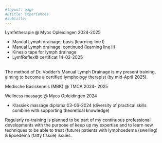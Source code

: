 ```yaml
---
#layout: page
#Etitle: Experiences 
#subtitle: 
---
```



Lymfetherapie @ Myos Opleidingen 2024-2025
+ Manual Lymph drainage; basis (learning line I) 
+ Manual Lymph drainage: continued (learning line II)
+ Kinesio tape for lymph drainage
+ LymfReflex© certificat 14-02-2025
<br>
  The method of Dr. Vodder’s Manual Lymph Drainage is my present training, aiming to become a certified lymphology therapist (by mid-April 2025). 
<br>

Medische Basiskennis (MBK) @ TMCA 2024- 2025
<br>

Wellness massage @ Myos Opleidingen 2024
+ Klassiek massage diploma 03-06-2024 
  (diversity of practical skills combine with supporting theoretical knowledge)


Regularly re-training is planned to be part of my continuous professional developments with the purpose of keep up my expertise and to learn new techniques to be able to treat (future) patients with lymphoedema (swelling) & lipoedema (fatty tissue) issues. 

